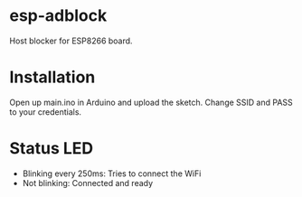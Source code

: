 # esp-adblock
Host blocker for ESP8266 board.
# Installation
Open up main.ino in Arduino and upload the sketch.
Change SSID and PASS to your credentials.
# Status LED
- Blinking every 250ms:
    Tries to connect the WiFi
- Not blinking:
    Connected and ready
